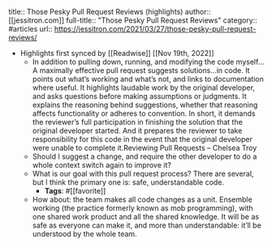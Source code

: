 title:: Those Pesky Pull Request Reviews (highlights)
author:: [[jessitron.com]]
full-title:: "Those Pesky Pull Request Reviews"
category:: #articles
url:: https://jessitron.com/2021/03/27/those-pesky-pull-request-reviews/

- Highlights first synced by [[Readwise]] [[Nov 19th, 2022]]
	- In addition to pulling down, running, and modifying the code myself… A maximally effective pull request suggests solutions…in code. It points out what’s working and what’s not, and links to documentation where useful. It highlights laudable work by the original developer, and asks questions before making assumptions or judgments. It explains the reasoning behind suggestions, whether that reasoning affects functionality or adheres to convention. In short, it demands the reviewer’s full participation in finishing the solution that the original developer started. And it prepares the reviewer to take responsibility for this code in the event that the original developer were unable to complete it.Reviewing Pull Requests – Chelsea Troy
	- Should I suggest a change, and require the other developer to do a whole context switch again to improve it?
	- What is our goal with this pull request process? There are several, but I think the primary one is: safe, understandable code.
		- **Tags**: #[[favorite]]
	- How about: the team makes all code changes as a unit. Ensemble working (the practice formerly known as mob programming), with one shared work product and all the shared knowledge. It will be as safe as everyone can make it, and more than understandable: it’ll be understood by the whole team.